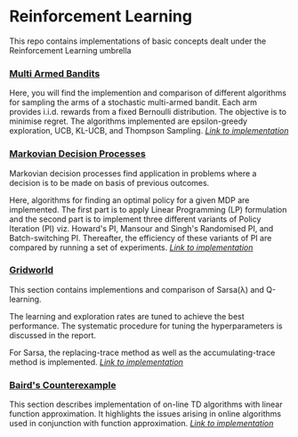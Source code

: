 # Reinforcement Learning
This repo contains implementations of basic concepts dealt under the Reinforcement Learning umbrella

### [Multi Armed Bandits](Multi-Armed-Bandits#multi-armed-bandits)

Here, you will find the implemention and comparison of different algorithms for sampling the arms of a stochastic multi-armed bandit. Each arm provides i.i.d. rewards from a fixed Bernoulli distribution. The objective is to minimise regret. The algorithms implemented are epsilon-greedy exploration, UCB, KL-UCB, and Thompson Sampling.
*[Link to implementation](https://github.com/akshaykhadse/reinforcement-learning/tree/master/Multi-Armed-Bandits)*

### [Markovian Decision Processes](Markovian-Decision-Processes#markovian-decision-processes)

Markovian decision processes find application in problems where a decision is to be made on basis of previous outcomes.

Here, algorithms for finding an optimal policy for a given MDP are implemented. The first part is to apply Linear Programming (LP) formulation and the second part is to implement three different variants of Policy Iteration (PI) viz. Howard's PI, Mansour and Singh's Randomised PI, and Batch-switching PI. Thereafter, the efficiency of these variants of PI are compared by running a set of experiments.
*[Link to implementation](https://github.com/akshaykhadse/reinforcement-learning/tree/master/Markovian-Decision-Processes)*

### [Gridworld](Gridworld#gridworld)

This section contains implementions and comparison of Sarsa(&lambda;) and Q-learning.

The learning and exploration rates are tuned to achieve the best performance. The systematic procedure for tuning the hyperparameters is discussed in the report.

For Sarsa, the replacing-trace method as well as the accumulating-trace method is implemented.
*[Link to implementation](https://github.com/akshaykhadse/reinforcement-learning/tree/master/Gridworld)*

### [Baird's Counterexample](Baird's-Counterexample#baird's-counterexample)

This section describes implementation of on-line TD algorithms with linear function approximation. It highlights the issues arising in online algorithms used in conjunction with function approximation.
*[Link to implementation](https://github.com/akshaykhadse/reinforcement-learning/tree/master/Baird's-Counterexample)*
